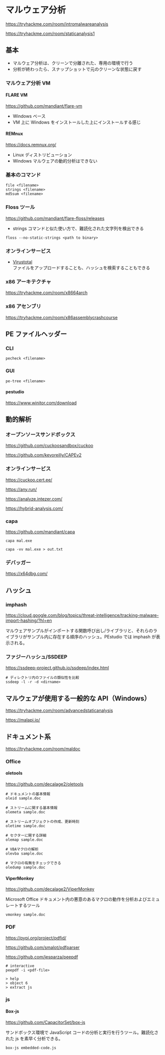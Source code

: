 # マルウェア分析

https://tryhackme.com/room/intromalwareanalysis

https://tryhackme.com/room/staticanalysis1

## 基本

- マルウェア分析は、クリーンで分離された、専用の環境で行う
- 分析が終わったら、スナップショットで元のクリーンな状態に戻す

### マルウェア分析 VM

#### FLARE VM

https://github.com/mandiant/flare-vm

- Windows ベース
- VM 上に Windows をインストールした上にインストールする感じ

#### REMnux

https://docs.remnux.org/

- Linux ディストリビューション
- Windows マルウェアの動的分析はできない

### 基本のコマンド

```shell
file <filename>
strings <filename>
md5sum <filename>
```

### Floss ツール

https://github.com/mandiant/flare-floss/releases

- strings コマンドと似た使い方で、難読化された文字列を検出できる

```shell
floss --no-static-strings <path to binary>
```

### オンラインサービス

- [Virustotal](https://www.virustotal.com/gui/home/upload)  
  ファイルをアップロードすることも、ハッシュを検索することもできる

### x86 アーキテクチャ

https://tryhackme.com/room/x8664arch

### x86 アセンブリ

https://tryhackme.com/room/x86assemblycrashcourse

## PE ファイルヘッダー

### CLI

```shell
pecheck <filename>
```

### GUI

```shell
pe-tree <filename>
```

#### pestudio

https://www.winitor.com/download

## 動的解析

### オープンソースサンドボックス

https://github.com/cuckoosandbox/cuckoo

https://github.com/kevoreilly/CAPEv2

### オンラインサービス

https://cuckoo.cert.ee/

https://any.run/

https://analyze.intezer.com/

https://hybrid-analysis.com/

### capa

https://github.com/mandiant/capa

```shell
capa mal.exe

capa -vv mal.exe > out.txt
```

### デバッガー

https://x64dbg.com/

## ハッシュ

### imphash

https://cloud.google.com/blog/topics/threat-intelligence/tracking-malware-import-hashing/?hl=en

マルウェアサンプルがインポートする関数呼び出し/ライブラリと、それらのライブラリがサンプル内に存在する順序のハッシュ。PEstudio では imphash が表示される。

### ファジーハッシュ/SSDEEP

https://ssdeep-project.github.io/ssdeep/index.html

```shell
# ディレクトリ内のファイルの類似性を比較
ssdeep -l -r -d <dirname>
```

## マルウェアが使用する一般的な API（Windows）

https://tryhackme.com/room/advancedstaticanalysis

https://malapi.io/

## ドキュメント系

https://tryhackme.com/room/maldoc

### Office

#### oletools

https://github.com/decalage2/oletools

```shell
# ドキュメントの基本情報
oleid sample.doc

# ストリームに関する基本情報
olemeta sample.doc

# ストリームオブジェクトの作成、更新時刻
oletime sample.doc

# セクターに関する詳細
olemap sample.doc

# VBAマクロの解析
olevba sample.doc

# マクロの有無をチェックできる
oledump sample.doc
```

#### ViperMonkey

https://github.com/decalage2/ViperMonkey

Microsoft Office ドキュメント内の悪意のあるマクロの動作を分析およびエミュレートするツール

```shell
vmonkey sample.doc
```

### PDF

https://pypi.org/project/pdfid/

https://github.com/smalot/pdfparser

https://github.com/jesparza/peepdf

```shell
# interactive
peepdf -i <pdf-file>

> help
> object 6
> extract js
```

### js

#### Box-js

https://github.com/CapacitorSet/box-js

サンドボックス環境で JavaScript コードの分析と実行を行うツール。難読化された js を素早く分析できる。

```shell
box-js embedded-code.js
```

